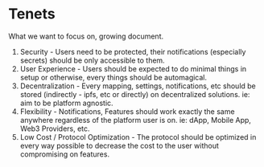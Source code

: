 # Tenets
What we want to focus on, growing document.

1. Security - Users need to be protected, their notifications (especially secrets) should be only accessible to them.
2. User Experience - Users should be expected to do minimal things in setup or otherwise, every things should be automagical.
3. Decentralization - Every mapping, settings, notifications, etc should be stored (indirectly - ipfs, etc or directly) on decentralized solutions. ie: aim to be platform agnostic.
4. Flexibility - Notifications, Features should work exactly the same anywhere regardless of the platform user is on. ie: dApp, Mobile App, Web3 Providers, etc.
5. Low Cost / Protocol Optimization - The protocol should be optimized in every way possible to decrease the cost to the user without compromising on features.
